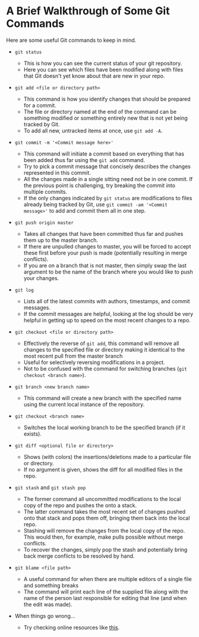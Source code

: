 # A Brief Walkthrough of Some Git Commands

Here are some useful Git commands to keep in mind.

* `git status`
  * This is how you can see the current status of your git repository.
  * Here you can see which files have been modified along with files that Git doesn't yet know about that are new in your repo.

* `git add <file or directory path>`
  * This command is how you identify changes that should be prepared for a commit.
  * The file or directory named at the end of the command can be something modified or something entirely new that is not yet being tracked by Git.
  * To add all new, untracked items at once, use `git add -A`.
  
* `git commit -m '<Commit message here>'`
  * This command will initiate a commit based on everything that has been added thus far using the `git add` command.
  * Try to pick a commit message that concisely describes the changes represented in this commit.
  * All the changes made in a single sitting need not be in one commit. If the previous point is challenging, try breaking the commit into multiple commits.
  * If the only changes indicated by `git status` are modifications to files already being tracked by Git, use `git commit -am '<Commit message>'` to add and commit them all in one step.

* `git push origin master`
  * Takes all changes that have been committed thus far and pushes them up to the master branch.
  * If there are unpulled changes to master, you will be forced to accept these first before your push is made (potentially resulting in merge conflicts).
  * If you are on a branch that is not master, then simply swap the last argument to be the name of the branch where you would like to push your changes.

* `git log`
  * Lists all of the latest commits with authors, timestamps, and commit messages.
  * If the commit messages are helpful, looking at the log should be very helpful in getting up to speed on the most recent changes to a repo.
  
* `git checkout <file or directory path>`
  * Effectively the reverse of `git add`, this command will remove all changes to the specified file or directory making it identical to the most recent pull from the master branch
  * Useful for selectively reversing modifications in a project.
  * Not to be confused with the command for switching branches (`git checkout <branch name>`).

* `git branch <new branch name>`
  * This command will create a new branch with the specified name using the current local instance of the repository.

* `git checkout <branch name>`
  * Switches the local working branch to be the specified branch (if it exists).
  
* `git diff <optional file or directory>`
  * Shows (with colors) the insertions/deletions made to a particular file or directory.
  * If no argument is given, shows the diff for all modified files in the repo.
  
* `git stash` and `git stash pop`
  * The former command all uncommitted modifications to the local copy of the repo and pushes the onto a stack.
  * The latter command takes the most recent set of changes pushed onto that stack and pops them off, bringing them back into the local repo.
  * Stashing will remove the changes from the local copy of the repo. This would then, for example, make pulls possible without merge conflicts.
  * To recover the changes, simply pop the stash and potentially bring back merge conflicts to be resolved by hand.

* `git blame <file path>`
  * A useful command for when there are multiple editors of a single file and something breaks
  * The command will print each line of the supplied file along with the name of the person last responsible for editing that line (and when the edit was made).
  
* When things go wrong...
  * Try checking online resources like [this](http://ohshitgit.com/).
